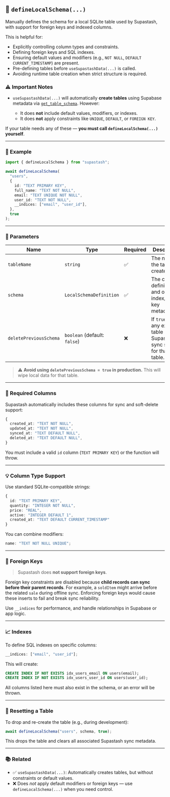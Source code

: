 ## 🧱 `defineLocalSchema(...)`

Manually defines the schema for a local SQLite table used by Supastash, with support for foreign keys and indexed columns.

This is helpful for:

- Explicitly controlling column types and constraints.
- Defining foreign keys and SQL indexes.
- Ensuring default values and modifiers (e.g., `NOT NULL`, `DEFAULT CURRENT_TIMESTAMP`) are present.
- Pre-defining tables before `useSupastashData(...)` is called.
- Avoiding runtime table creation when strict structure is required.

### ⚠️ Important Notes

- `useSupastashData(...)` will automatically **create tables** using Supabase metadata via [`get_table_schema`](./getting-started#3-enable-rls-support-server-side-setup).
  However:

  - It does **not** include default values, modifiers, or indexes.
  - It does **not** apply constraints like `UNIQUE`, `DEFAULT`, or `FOREIGN KEY`.

If your table needs any of these — **you must call `defineLocalSchema(...)` yourself**.

---

### 🧪 Example

```ts
import { defineLocalSchema } from "supastash";

await defineLocalSchema(
  "users",
  {
    id: "TEXT PRIMARY KEY",
    full_name: "TEXT NOT NULL",
    email: "TEXT UNIQUE NOT NULL",
    user_id: "TEXT NOT NULL",
    __indices: ["email", "user_id"],
  },
  true
);
```

---

### 🔧 Parameters

| Name                   | Type                         | Required | Description                                                                  |
| ---------------------- | ---------------------------- | -------- | ---------------------------------------------------------------------------- |
| `tableName`            | `string`                     | ✅       | The name of the table to create.                                             |
| `schema`               | `LocalSchemaDefinition`      | ✅       | The column definitions and optional index/foreign key metadata.              |
| `deletePreviousSchema` | `boolean` (default: `false`) | ❌       | If `true`, drops any existing table and Supastash sync state for that table. |

> ⚠️ **Avoid using `deletePreviousSchema = true` in production.**
> This will wipe local data for that table.

---

### 🧱 Required Columns

Supastash automatically includes these columns for sync and soft-delete support:

```ts
{
  created_at: "TEXT NOT NULL",
  updated_at: "TEXT NOT NULL",
  synced_at: "TEXT DEFAULT NULL",
  deleted_at: "TEXT DEFAULT NULL",
}
```

You must include a valid `id` column (`TEXT PRIMARY KEY`) or the function will throw.

---

### 💡 Column Type Support

Use standard SQLite-compatible strings:

```ts
{
  id: "TEXT PRIMARY KEY",
  quantity: "INTEGER NOT NULL",
  price: "REAL",
  active: "INTEGER DEFAULT 1",
  created_at: "TEXT DEFAULT CURRENT_TIMESTAMP"
}
```

You can combine modifiers:

```ts
name: "TEXT NOT NULL UNIQUE";
```

---

### 🔑 Foreign Keys

> Supastash does **not support foreign keys**.

Foreign key constraints are disabled because **child records can sync before their parent records**. For example, a `soldItem` might arrive before the related `sale` during offline sync. Enforcing foreign keys would cause these inserts to fail and break sync reliability.

Use `__indices` for performance, and handle relationships in Supabase or app logic.

---

### 📈 Indexes

To define SQL indexes on specific columns:

```ts
__indices: ["email", "user_id"];
```

This will create:

```sql
CREATE INDEX IF NOT EXISTS idx_users_email ON users(email);
CREATE INDEX IF NOT EXISTS idx_users_user_id ON users(user_id);
```

All columns listed here must also exist in the schema, or an error will be thrown.

---

### 🧼 Resetting a Table

To drop and re-create the table (e.g., during development):

```ts
await defineLocalSchema("users", schema, true);
```

This drops the table and clears all associated Supastash sync metadata.

---

### 📚 Related

- ✅ `useSupastashData(...)`: Automatically creates tables, but without constraints or default values.
- ❌ Does _not_ apply default modifiers or foreign keys — use `defineLocalSchema(...)` when you need control.
